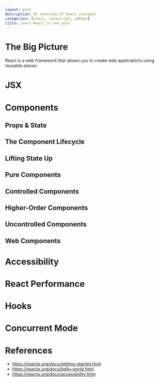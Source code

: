 ```yaml
---
layout: post
description: An overview of React concepts
categories: [react, javascript, webdev]
title: Learn React in one post
---
```


# The Big Picture
React is a web framework that allows you to create web applications using reusable pieces

# JSX

# Components

## Props & State

## The Component Lifecycle

## Lifting State Up

## Pure Components

## Controlled Components

## Higher-Order Components

## Uncontrolled Components

## Web Components

# Accessibility

# React Performance

# Hooks

# Concurrent Mode

# References
- https://reactjs.org/docs/getting-started.html
- https://reactjs.org/docs/hello-world.html
- https://reactjs.org/docs/accessibility.html
